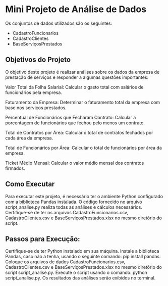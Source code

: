 # Mini Projeto de Análise de Dados 

Os conjuntos de dados utilizados são os seguintes:

- CadastroFuncionarios
- CadastroClientes
- BaseServiçosPrestados

## Objetivos do Projeto

O objetivo deste projeto é realizar análises sobre os dados da empresa de prestação de serviços e responder a algumas questões importantes:

Valor Total da Folha Salarial: Calcular o gasto total com salários de funcionários pela empresa.

Faturamento da Empresa: Determinar o faturamento total da empresa com base nos serviços prestados.

Percentual de Funcionários que Fecharam Contrato: Calcular a porcentagem de funcionários que fechou pelo menos um contrato.

Total de Contratos por Área: Calcular o total de contratos fechados por cada área da empresa.

Total de Funcionários por Área: Calcular o total de funcionários por área da empresa.

Ticket Médio Mensal: Calcular o valor médio mensal dos contratos firmados.

## Como Executar

Para executar este projeto, é necessário ter o ambiente Python configurado com a biblioteca Pandas instalada. O código fornecido no arquivo script_analise.py realiza todas as análises e cálculos necessários. Certifique-se de ter os arquivos CadastroFuncionarios.csv, CadastroClientes.csv e BaseServiçosPrestados.xlsx no mesmo diretório do script.

## Passos para Execução:

Certifique-se de ter Python instalado em sua máquina.
Instale a biblioteca Pandas, caso não a tenha, usando o seguinte comando: pip install pandas.
Coloque os arquivos de dados CadastroFuncionarios.csv, CadastroClientes.csv e BaseServiçosPrestados.xlsx no mesmo diretório do script script_analise.py.
Execute o script usando o comando: python script_analise.py.
Os resultados das análises serão exibidos no terminal.
